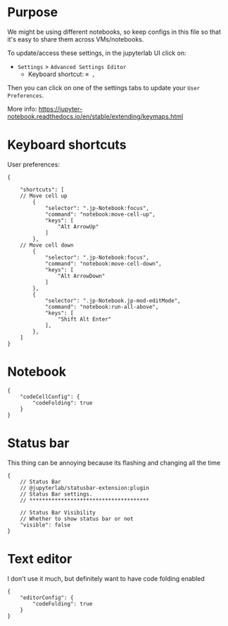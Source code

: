 # Purpose

We might be using different notebooks, so keep configs in this file so that it's easy to share them across VMs/notebooks.

To update/access these settings, in the jupyterlab UI click on:
- `Settings` > `Advanced Settings Editor` 
  - Keyboard shortcut: `⌘ ,` 

Then you can click on one of the settings tabs to update your `User Preferences`.

More info: https://jupyter-notebook.readthedocs.io/en/stable/extending/keymaps.html

# Keyboard shortcuts
User preferences:
```
{
    
    "shortcuts": [
    // Move cell up
        {
            "selector": ".jp-Notebook:focus",
            "command": "notebook:move-cell-up",
            "keys": [
                "Alt ArrowUp"
            ]
        },
    // Move cell down
        {
            "selector": ".jp-Notebook:focus",
            "command": "notebook:move-cell-down",
            "keys": [
                "Alt ArrowDown"
            ]
        },
        {
            "selector": ".jp-Notebook.jp-mod-editMode",
            "command": "notebook:run-all-above",
            "keys": [
                "Shift Alt Enter"
            ],
        },
    ]
}
```

# Notebook
```
{
    "codeCellConfig": {
        "codeFolding": true
    }
}
```

# Status bar
This thing can be annoying because its flashing and changing all the time
```
{
    // Status Bar
    // @jupyterlab/statusbar-extension:plugin
    // Status Bar settings.
    // **************************************

    // Status Bar Visibility
    // Whether to show status bar or not
    "visible": false
}
```

# Text editor
I don't use it much, but definitely want to have code folding enabled
```
{
    "editorConfig": {
        "codeFolding": true
    }
}
```
